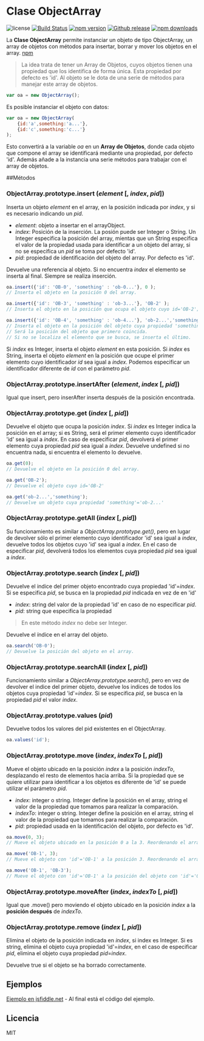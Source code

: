# Clase ObjectArray
![license](https://img.shields.io/badge/license-MIT-blue.svg ) [![Build Status](https://img.shields.io/travis/bifuer/ObjectArray/master.svg)](https://travis-ci.org/bifuer/ObjectArray) [![npm version](https://img.shields.io/npm/v/objectarray.svg)](https://www.npmjs.com/package/objectarray) [![Github release](https://img.shields.io/github/release/bifuer/ObjectArray.svg)](https://github.com/bifuer/ObjectArray) [![npm downloads](https://img.shields.io/npm/dm/objectarray.svg)](https://www.npmjs.com/package/objectarray)

La **Clase ObjectArray** permite instanciar un objeto de tipo ObjectArray, un array de objetos con métodos para insertar, borrar y mover los objetos en el array. [npm](https://www.npmjs.com/package/objectarray)


> La idea trata de tener un Array de Objetos, cuyos objetos tienen una propiedad que los identifica de forma única. Esta propiedad por defecto es 'id'. 
> Al objeto se le dota de una serie de métodos para manejar este array de objetos. 

```javascript
var oa = new ObjectArray();
```
Es posible instanciar el objeto con datos: 
```javascript
var oa = new ObjectArray(
    {id:'a',something:'a...'},
    {id:'c',something:'c...'}
);
```

Esto convertirá a la variable *oa* en un **Array de Objetos**, donde cada objeto que compone el array se identificará mediante una propiedad, por defecto 'id'. Además añade a la instancia una serie métodos para trabajar con el array de objetos.

##Métodos
### ObjectArray.prototype.insert (*element* [, *index*, *pid*])
Inserta un objeto *element* en el array, en la posición indicada por *index*, y si es necesario indicando un *pid*.
+ *element*: objeto a insertar en el arrayObject.
+ *index*: Posición de la inserción. La posión puede ser Integer o String. Un Integer especifica la posición del array, mientas que un String especifica el valor de la propiedad usada para identificar a un objeto del array, si no se especifica un *pid* se toma por defecto 'id'.
+ *pid*: propiedad de identificación del objeto del array. Por defecto es 'id'.

Devuelve una referencia al objeto. 
Si no encuentra *index* el elemento se inserta al final. Siempre se realiza inserción.

```javascript
oa.insert({'id': 'OB-0', 'something' : 'ob-0...'}, 0 );
// Inserta el objeto en la posición 0 del array.
```
```javascript
oa.insert({'id': 'OB-3', 'something' : 'ob-3...'}, 'OB-2' );
// Inserta el objeto en la posición que ocupa el objeto cuyo id='OB-2';
```
```javascript
oa.insert({'id': 'OB-4', 'something' : 'ob-4...'}, 'ob-2...','something' );
// Inserta el objeto en la posición del objeto cuya propiedad 'something'='ob-2...'; 
// Será la posición del objeto que primero coincida.
// Si no se localiza el elemento que se busca, se inserta el último.

```

Si *index* es Integer, inserta el objeto *element* en esta posición. 
Si *index* es String, inserta el objeto *element* en la posición que ocupe el primer elemento cuyo identificador *id* sea igual a *index*.
Podemos especificar un identificador diferente de *id* con el parámetro *pid*. 



### ObjectArray.prototype.insertAfter (*element*, *index* [, *pid*])
Igual que insert, pero inserAfter inserta después de la posición encontrada.

### ObjectArray.prototype.get (*index* [, *pid*])
Devuelve el objeto que ocupa la posición *index*. Si *index* es Integer indica la posición en el array; si es String, será el primer elemento cuyo identificador 'id' sea igual a *index*. En caso de especificar *pid*, devolverá el primer elemento cuya propiedad *pid* sea igual a *index*.
Devuelve undefined si no encuentra nada, si encuentra el elemento lo devuelve.
```javascript
oa.get(0);
// Devuelve el objeto en la posición 0 del array.
```
```javascript
oa.get('OB-2');
// Devuelve el objeto cuyo id='OB-2'
```
```javascript
oa.get('ob-2...','something');
// Devuelve un objeto cuya propiedad 'something'='ob-2...'
```

### ObjectArray.prototype.getAll (*index* [, *pid*])
Su funcionamiento es similar a *ObjectArray.prototype.get()*, pero en lugar de devolver sólo el primer elemento cuyo identificador 'id' sea igual a *index*, devuelve todos los objetos cuyo 'id' sea igual a *index*. En el caso de especificar *pid*, devolverá todos los elementos cuya propiedad *pid* sea igual a *index*.

### ObjectArray.prototype.search (*index* [, *pid*])
Devuelve el indice del primer objeto encontrado cuya propiedad 'id'=*index*. Si se especifica *pid*, se busca en la propiedad *pid* indicada en vez de en 'id'
+ *index*: string del valor de la propiedad 'id' en caso de no especificar *pid*.
+ *pid*: string que especifica la propiedad
> En este método *index* no debe ser Integer.

Devuelve el índice en el array del objeto.

```javascript
oa.search('OB-0');
// Devuelve la posición del objeto en el array.
```

### ObjectArray.prototype.searchAll (*index* [, *pid*])
Funcionamiento similar a *ObjectArray.prototype.search()*, pero en vez de devolver el indice del primer objeto, devuelve los indices de todos los objetos cuya propiedad 'id'=*index*. Si se especifica *pid*, se busca en la propiedad *pid* el valor *index*.

### ObjectArray.prototype.values (*pid*)
Devuelve todos los valores del pid existentes en el ObjectArray.

```javascript
oa.values('id');
```

### ObjectArray.prototype.move (*index*,  *indexTo* [, *pid*])
Mueve el objeto ubicado en la posición *index* a la posición *indexTo*, desplazando el resto de elementos hacia arriba. Si la propiedad que se quiere utilizar para identificar a los objetos es diferente de 'id' se puede utilizar el parámetro *pid*.
+ *index*: integer o string. Integer define la posición en el array, string el valor de la propiedad que tomamos para realizar la comparación. 
+ *indexTo*: integer o string. Integer define la posición en el array, string el valor de la propiedad que tomamos para realizar la comparación. 
+ *pid*: propiedad usada en la identificación del objeto, por defecto es 'id'.

```javascript
oa.move(0, 3);
// Mueve el objeto ubicado en la posición 0 a la 3. Reordenando el array.
```

```javascript
oa.move('OB-1', 3);
// Mueve el objeto con 'id'='OB-1' a la posición 3. Reordenando el array.
```

```javascript
oa.move('OB-1', 'OB-3');
// Mueve el objeto con 'id'='OB-1' a la posición del objeto con 'id'='OB-3. Reordenando el array.
```

### ObjectArray.prototype.moveAfter (*index*, *indexTo* [, *pid*])
Igual que .move() pero moviendo el objeto ubicado en la posición *index* a la **posición después** de *indexTo*.


### ObjectArray.prototype.remove (*index* [, *pid*])
Elimina el objeto de la posición indicada en *index*, si index es Integer. Si es string, elimina el objeto cuya propiedad 'id'=*index*, en el caso de especificar *pid*, elimina el objeto cuya propiedad *pid*=*index*.

Devuelve true si el objeto se ha borrado correctamente.

## Ejemplos
 [Ejemplo en jsfiddle.net](http://jsfiddle.net/lilxelo/krbyhLrL/) - Al final está el código del ejemplo.
 
## Licencia
 MIT
 
 
